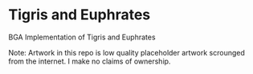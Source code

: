 Tigris and Euphrates
===================

BGA Implementation of Tigris and Euphrates

Note: Artwork in this repo is low quality placeholder artwork scrounged from the internet. I make no claims of ownership.